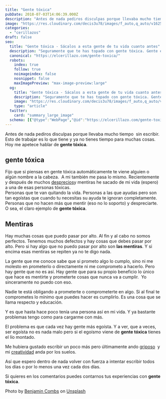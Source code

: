 ```yaml
---
title: "Gente tóxica"
pubDate: 2018-07-03T14:06:39.000Z
description: "Antes de nada pediros disculpas porque llevaba mucho tiempo  sin escribir. Esto de trabajar es lo que tiene y ya no tienes tiempo para muchas cosas. Hoy me apetece hablar de gente tóxica."
image: "https://res.cloudinary.com/decis3u78/images/f_auto,q_auto/v1625696568/gente-toxica_j8gmod_811fb74e/gente-toxica_j8gmod_811fb74e.jpg?_i=AA"
categories:
  - "cerillazos"
draft: false
seo:
  title: "Gente tóxica - Sácalos a esta gente de tu vida cuanto antes"
  description: "Seguramente que te has topado con gente tóxica. Gente egoísta que solo saben mirar por ellos mismos y que parece que te quitan la vida poco a poco."
  canonical: "https://elcerillazo.com/gente-toxica/"
  robots:
    index: true
    follow: true
    noimageindex: false
    nosnippet: false
    maxImagePreview: "max-image-preview:large"
  og:
    title: "Gente tóxica - Sácalos a esta gente de tu vida cuanto antes"
    description: "Seguramente que te has topado con gente tóxica. Gente egoísta que solo saben mirar por ellos mismos y que parece que te quitan la vida poco a poco."
    image: "https://res.cloudinary.com/decis3u78/images/f_auto,q_auto/v1625696568/gente-toxica_j8gmod_811fb74e/gente-toxica_j8gmod_811fb74e.jpg?_i=AA"
    type: "article"
  twitter:
    card: "summary_large_image"
  schema: [{"@type":"WebPage","@id":"https://elcerillazo.com/gente-toxica/","url":"https://elcerillazo.com/gente-toxica/","name":"Gente tóxica - Sácalos a esta gente de tu vida cuanto antes","isPartOf":{"@id":"https://elcerillazo.com/#website"},"primaryImageOfPage":{"@id":"https://elcerillazo.com/gente-toxica/#primaryimage"},"image":{"@id":"https://elcerillazo.com/gente-toxica/#primaryimage"},"thumbnailUrl":"https://res.cloudinary.com/decis3u78/images/f_auto,q_auto/v1625696568/gente-toxica_j8gmod_811fb74e/gente-toxica_j8gmod_811fb74e.jpg?_i=AA","datePublished":"2018-07-03T16:06:39+00:00","dateModified":"2018-11-02T18:59:26+00:00","author":{"@id":"https://elcerillazo.com/#/schema/person/368d5b496aeaf077b307f248a72abcd9"},"description":"Seguramente que te has topado con gente tóxica. Gente egoísta que solo saben mirar por ellos mismos y que parece que te quitan la vida poco a poco.","breadcrumb":{"@id":"https://elcerillazo.com/gente-toxica/#breadcrumb"},"inLanguage":"es","potentialAction":[{"@type":"ReadAction","target":["https://elcerillazo.com/gente-toxica/"]}]},{"@type":"ImageObject","inLanguage":"es","@id":"https://elcerillazo.com/gente-toxica/#primaryimage","url":"https://res.cloudinary.com/decis3u78/images/f_auto,q_auto/v1625696568/gente-toxica_j8gmod_811fb74e/gente-toxica_j8gmod_811fb74e.jpg?_i=AA","contentUrl":"https://res.cloudinary.com/decis3u78/images/f_auto,q_auto/v1625696568/gente-toxica_j8gmod_811fb74e/gente-toxica_j8gmod_811fb74e.jpg?_i=AA","width":1024,"height":683,"caption":"Gente tóxica"},{"@type":"BreadcrumbList","@id":"https://elcerillazo.com/gente-toxica/#breadcrumb","itemListElement":[{"@type":"ListItem","position":1,"name":"Portada","item":"https://elcerillazo.com/"},{"@type":"ListItem","position":2,"name":"Gente tóxica"}]},{"@type":"WebSite","@id":"https://elcerillazo.com/#website","url":"https://elcerillazo.com/","name":"El Cerillazo","description":"De pequeño hacía hogueras y jugaba con cerillas","potentialAction":[{"@type":"SearchAction","target":{"@type":"EntryPoint","urlTemplate":"https://elcerillazo.com/?s={search_term_string}"},"query-input":{"@type":"PropertyValueSpecification","valueRequired":true,"valueName":"search_term_string"}}],"inLanguage":"es"},{"@type":"Person","@id":"https://elcerillazo.com/#/schema/person/368d5b496aeaf077b307f248a72abcd9","name":"montywp","url":"https://elcerillazo.com/author/montywp/"}]
---
```


Antes de nada pediros disculpas porque llevaba mucho tiempo  sin escribir. Esto de trabajar es lo que tiene y ya no tienes tiempo para muchas cosas. Hoy me apetece hablar de **gente tóxica**.

## gente tóxica

Fijo que si piensas en gente tóxica automáticamente te viene alguien o algún nombre a la cabeza.  A mi también me pasa lo mismo. Recientemente y después de muchos [desprecios](https://elcerillazo.com/diario-de-palabras-vacias/)y mentiras he sacado de mi vida (espero) a una de esas personas tóxicas.  
Personas que te van quitando la vida. Personas a las que ayudas pero son tan egoístas que cuando tu necesitas su ayuda te ignoran completamente. Personas que no hacen más que mentir (eso no lo soporto) y despreciarte. O sea, el claro ejemplo de **gente tóxica**.

## Mentiras

Hay muchas cosas que puedo pasar por alto. Al fin y al cabo no somos perfectos. Tenemos muchos defectos y hay cosas que debes pasar por alto. Pero si hay algo que no puedo pasar por alto son **las mentiras**. Y si encima esas mentiras se repiten ya no te digo nada.

La gente que me conoce sabe que si prometo algo lo cumplo, sino ni me molesto en prometerlo o directamente ni me comprometo a hacerlo. Pero hay gente que no es así. Hay gente que para su propio beneficio lo único que hace es mentirte y prometerte cosas que nunca va a cumplir.  Yo sinceramente no puedo con eso.

Nadie te está obligando a prometerte o comprometerte en algo. Si al final te comprometes lo mínimo que puedes hacer es cumplirlo. Es una cosa que se llama respecto y educación.

Y es que hasta hace poco tenía una persona así en mi vida. Y ya bastante problemas tengo como para cargarme con más.

El problema es que cada vez hay gente más egoísta. Y a ver, que a veces, ser egoísta no es nada malo pero si el egoísmo viene de **gente tóxica** tienes el lío montado.

Me hubiera gustado escribir un poco más pero últimamente ando [griposo](https://elcerillazo.com/los-virus-invaden-cuerpo/)  y mi [creatividad](https://elcerillazo.com/cuando-no-sabes-de-que-escribir/) anda por los suelos.

Así que espero dentro de nada volver con fuerza a intentar escribir todos los días o por lo menos una vez cada dos días.

Si quieres en los comentarios puedes contarnos tus experiencias con **gente tóxica**.

Photo by [Benjamin Combs](https://unsplash.com/photos/5L4XAgMSno0?utm_source=unsplash&utm_medium=referral&utm_content=creditCopyText) on [Unsplash](https://unsplash.com/search/photos/toxic?utm_source=unsplash&utm_medium=referral&utm_content=creditCopyText)